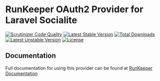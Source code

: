# RunKeeper OAuth2 Provider for Laravel Socialite

[![Scrutinizer Code Quality](https://img.shields.io/scrutinizer/g/SocialiteProviders/RunKeeper.svg?style=flat-square)](https://scrutinizer-ci.com/g/SocialiteProviders/RunKeeper/?branch=master)
[![Latest Stable Version](https://img.shields.io/packagist/v/socialiteproviders/runkeeper.svg?style=flat-square)](https://packagist.org/packages/socialiteproviders/runkeeper)
[![Total Downloads](https://img.shields.io/packagist/dt/socialiteproviders/runkeeper.svg?style=flat-square)](https://packagist.org/packages/socialiteproviders/runkeeper)
[![Latest Unstable Version](https://img.shields.io/packagist/vpre/socialiteproviders/runkeeper.svg?style=flat-square)](https://packagist.org/packages/socialiteproviders/runkeeper)
[![License](https://img.shields.io/packagist/l/socialiteproviders/runkeeper.svg?style=flat-square)](https://packagist.org/packages/socialiteproviders/runkeeper)

## Documentation

Full documentation for using this provider can be found at [RunKeeper Documentation](http://socialiteproviders.github.io/providers/runkeeper/)
